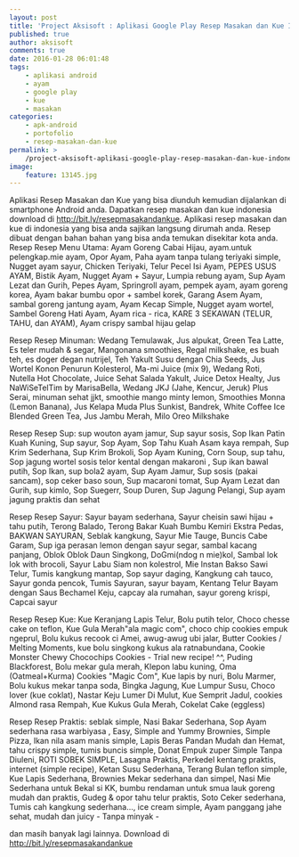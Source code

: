 ```yaml
---
layout: post
title: 'Project Aksisoft : Aplikasi Google Play Resep Masakan dan Kue Indonesia'
published: true
author: aksisoft
comments: true
date: 2016-01-28 06:01:48
tags:
    - aplikasi android
    - ayam
    - google play
    - kue
    - masakan
categories:
    - apk-android
    - portofolio
    - resep-masakan-dan-kue
permalink: >
    /project-aksisoft-aplikasi-google-play-resep-masakan-dan-kue-indonesia
image:
    feature: 13145.jpg
---
```

Aplikasi Resep Masakan dan Kue yang bisa diunduh kemudian dijalankan di smartphone Android anda. Dapatkan resep masakan dan kue indonesia download di http://bit.ly/resepmasakandankue. Aplikasi resep masakan dan kue di indonesia yang bisa anda sajikan langsung dirumah anda. 
Resep dibuat dengan bahan bahan yang bisa anda temukan disekitar kota anda.
Resep Resep Menu Utama: 
Ayam Goreng Cabai Hijau, ayam.untuk pelengkap.mie ayam, Opor Ayam, Paha ayam tanpa tulang teriyaki simple, Nugget ayam sayur, Chicken Teriyaki, Telur Pecel Isi Ayam, PEPES USUS AYAM, Bistik Ayam, Nugget Ayam + Sayur, Lumpia rebung ayam, Sup Ayam Lezat dan Gurih, Pepes Ayam, Springroll ayam, pempek ayam, ayam goreng korea, Ayam bakar bumbu opor + sambel korek, Garang Asem Ayam, sambal goreng jantung ayam, Ayam Kecap Simple, Nugget ayam wortel, Sambel Goreng Hati Ayam, Ayam rica - rica, KARE 3 SEKAWAN (TELUR, TAHU, dan AYAM), Ayam crispy sambal hijau gelap

Resep Resep Minuman: 
Wedang Temulawak, Jus alpukat, Green Tea Latte, Es teler mudah & segar, Mangonana smoothies, Regal milkshake, es buah teh, es doger degan nutrijel, Teh Yakult Susu dengan Chia Seeds, Jus Wortel Konon Penurun Kolesterol, Ma-mi Juice (mix 9), Wedang Roti, Nutella Hot Chocolate, Juice Sehat Salada Yakult, Juice Detox Healty, Jus NaWiSeTelTim by MarisaBella, Wedang JKJ (Jahe, Kencur, Jeruk) Plus Serai, minuman sehat jjkt, smoothie mango minty lemon, Smoothies Monna (Lemon Banana), Jus Kelapa Muda Plus Sunkist, Bandrek, White Coffee Ice Blended Green Tea, Jus Jambu Merah, Milo Oreo Milkshake

Resep Resep Sup: 
sup wouton ayam jamur, Sup sayur sosis, Sop Ikan Patin Kuah Kuning, Sup sayur, Sop Ayam, Sop Tahu Kuah Asam kaya rempah, Sup Krim Sederhana, Sup Krim Brokoli, Sop Ayam Kuning, Corn Soup, sup tahu, Sop jagung wortel sosis telor kental dengan makaroni , Sup ikan bawal putih, Sop Ikan, sup bola2 ayam, Sup Ayam Jamur, Sup sosis (pakai sancam), sop ceker baso soun, Sup macaroni tomat, Sup Ayam Lezat dan Gurih, sup kimlo, Sop Suegerr, Soup Duren, Sup Jagung Pelangi, Sup ayam jagung praktis dan sehat

Resep Resep Sayur: 
Sayur bayam sederhana, Sayur cheisin sawi hijau + tahu putih, Terong Balado, Terong Bakar Kuah Bumbu Kemiri Ekstra Pedas, BAKWAN SAYURAN, Seblak kangkung, Sayur Mie Tauge, Buncis Cabe Garam, Sup iga perasan lemon dengan sayur segar, sambal kacang panjang, Oblok Oblok Daun Singkong, DoGmi(ndog n mie)kol, Sambal lok lok with brocoli, Sayur Labu Siam non kolestrol, Mie Instan Bakso Sawi Telur, Tumis kangkung mantap, Sop sayur daging, Kangkung cah tauco, Sayur gonda pencok, Tumis Sayuran, sayur bayam, Kentang Telur Bayam dengan Saus Bechamel Keju, capcay ala rumahan, sayur goreng krispi, Capcai sayur

Resep Resep Kue: 
Kue Keranjang Lapis Telur, Bolu putih telor, Choco chesse cake on teflon, Kue Gula Merah"ala magic com", choco chip cookies empuk ngeprul, Bolu kukus recook ci Amei, awug-awug ubi jalar, Butter Cookies / Melting Moments, kue bolu singkong kukus ala ratnabundana, Cookie Monster Chewy Chocochips Cookies - Trial new recipe! ^^, Puding Blackforest, Bolu mekar gula merah, Klepon labu kuning, Oma (Oatmeal+Kurma) Cookies "Magic Com", Kue lapis by nuri, Bolu Marmer, Bolu kukus mekar tanpa soda, Bingka Jagung, Kue Lumpur Susu, Choco lover (kue coklat), Nastar Keju Lumer Di Mulut, Kue Semprit Jadul, cookies Almond rasa Rempah, Kue Kukus Gula Merah, Cokelat Cake (eggless)

Resep Resep Praktis: 
seblak simple, Nasi Bakar Sederhana, Sop Ayam sederhana rasa warbiyasa , Easy, Simple and Yummy Brownies, Simple Pizza, Ikan nila asam manis simple, Lapis Beras Pandan Mudah dan Hemat, tahu crispy simple, tumis buncis simple, Donat Empuk zuper Simple Tanpa Diuleni, ROTI SOBEK SIMPLE, Lasagna Praktis, Perkedel kentang praktis, internet (simple recipe), Ketan Susu Sederhana, Terang Bulan teflon simple, Kue Lapis Sederhana, Brownies Mekar sederhana dan simpel, Nasi Mie Sederhana untuk Bekal si KK, bumbu rendaman untuk smua lauk goreng mudah dan praktis, Gudeg & opor tahu telur praktis, Soto Ceker sederhana, Tumis cah kangkung sederhana..., ice cream simple, Ayam panggang jahe sehat, mudah dan juicy - Tanpa minyak -

dan masih banyak lagi lainnya.
Download di http://bit.ly/resepmasakandankue


